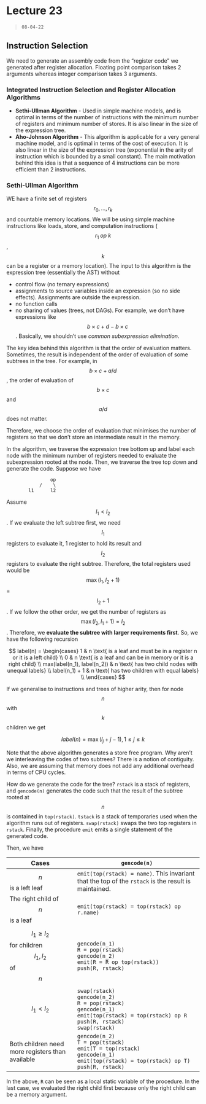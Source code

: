 # Lecture 23

> `08-04-22`

## Instruction Selection

We need to generate an assembly code from the “register code” we generated after register allocation. Floating point comparison takes 2 arguments whereas integer comparison takes 3 arguments.

### Integrated Instruction Selection and Register Allocation Algorithms

- **Sethi-Ullman Algorithm** - Used in simple machine models, and is optimal in terms of the number of instructions with the minimum number of registers and minimum number of stores. It is also linear in the size of the expression tree.
- **Aho-Johnson Algorithm** - This algorithm is applicable for a very general machine model, and is optimal in terms of the cost of execution. It is also linear in the size of the expression tree (exponential in the arity of instruction which is bounded by a small constant). The main motivation behind this idea is that a sequence of 4 instructions can be more efficient than 2 instructions.

### Sethi-Ullman Algorithm

WE have a finite set of registers $$r_0, \dots, r_k$$ and countable memory locations. We will be using simple machine instructions like loads, store, and computation instructions ($$r_1 \; op \; k$$, $$k$$ can be a register or a memory location). The input to this algorithm is the expression tree (essentially the AST) without

- control flow (no ternary expressions)
- assignments to source variables inside an expression (so no side effects). Assignments are outside the expression.
- no function calls
- no sharing of values (trees, not DAGs). For example, we don’t have expressions like $$b \times c + d - b \times c$$. Basically, we shouldn’t use *common subexpression elimination*.

The key idea behind this algorithm is that the order of evaluation matters. Sometimes, the result is independent of the order of evaluation of some subtrees in the tree. For example, in $$b \times c + a /d $$, the order of evaluation of $$b \times c$$ and $$a/d$$ does not matter.

Therefore, we choose the order of evaluation that minimises the number of registers so that we don’t store an intermediate result in the memory.

In the algorithm, we traverse the expression tree bottom up and label each node with the minimum number of registers needed to evaluate the subexpression rooted at the node. Then, we traverse the tree top down and generate the code. Suppose we have

```
				op
			/    \
		l1      l2
```

Assume $$l_1 < l_2$$. If we evaluate the left subtree first, we need $$l_1$$ registers to evaluate it, 1 register to hold its result and $$l_2$$ registers to evaluate the right subtree. Therefore, the total registers used would be $$\max(l_1, l_2 + 1)$$ = $$l_2 + 1$$. If we follow the other order, we get the number of registers as $$\max(l_2, l_1 + 1) = l_2$$. Therefore, we **evaluate the subtree with larger requirements first**. So, we have the following recursion


$$
label(n) = \begin{cases}
1 & n \text{ is a leaf and must be in a register n or it is a left child}  \\
0 & n \text{ is a leaf and can be in memory or it is a right child} \\
max(label(n_1), label(n_2)) & n \text{ has two child nodes with unequal labels} \\
label(n_1) + 1 & n \text{ has two children with equal labels} \\
\end{cases}
$$


If we generalise to instructions and trees of higher arity, then for node $$n$$ with $$k$$ children we get


$$
label(n) = \max(l_j + j - 1), 1 \leq j \leq k
$$


Note that the above algorithm generates a store free program. Why aren’t we interleaving the codes of two subtrees? There is a notion of contiguity. Also, we are assuming that memory does not add any additional overhead in terms of CPU cycles.

How do we generate the code for the tree? `rstack` is a stack of registers, and `gencode(n)` generates the code such that the result of the subtree rooted at $$n$$ is contained in `top(rstack)`. `tstack` is a stack of temporaries used when the algorithm runs out of registers. `swap(rstack)` swaps the two top registers in `rstack`. Finally, the procedure `emit` emits a single statement of the generated code.

Then, we have

| Cases                                               | `gencode(n)`                                                 |
| --------------------------------------------------- | ------------------------------------------------------------ |
| $$n$$ is a left leaf                                | `emit(top(rstack) = name)`. This invariant that the top of the `rstack` is the result is maintained. |
| The right child of $$n$$ is a leaf                  | `emit(top(rstack) = top(rstack) op r.name)`                  |
| $$l_1 \geq l_2$$ for children $$l_1, l_2$$ of $$n$$ | `gencode(n_1)`<br />`R = pop(rstack)`<br />`gencode(n_2)`<br />`emit(R = R op top(rstack))`<br />`push(R, rstack)` |
| $$l_1 < l_2$$                                       | `swap(rstack)`<br />`gencode(n_2)`<br />`R = pop(rstack)`<br />`gencode(n_1)`<br />`emit(top(rstack) = top(rstack) op R`<br />`push(R, rstack)`<br />`swap(rstack)` |
| Both children need more registers than available    | `gencode(n_2)`<br />`T = pop(tstack)`<br />`emit(T = top(rstack)`<br />`gencode(n_1)`<br />`emit(top(rstack) = top(rstack) op T)`<br />`push(R, rstack)`<br /> |

In the above, `R` can be seen as a local static variable of the procedure. In the last case, we evaluated the right child first because only the right child can be a memory argument.